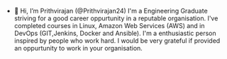- 👋 Hi, I’m Prithvirajan (@Prithvirajan24)
I'm a Engineering Graduate striving for a good career oppurtunity in a reputable organisation.
I've completed courses in Linux, Amazon Web Services (AWS) and in DevOps (GIT,Jenkins, Docker and Ansible).
I'm a enthusiastic person inspired by people who work hard.
I would be very grateful if provided an oppurtunity to work in your organisation.
